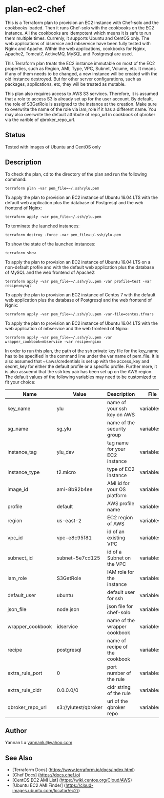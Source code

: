 # plan-ec2-chef

This is a Terraform plan to provision an EC2 instance with Chef-solo and the cookbooks loaded. Then it runs Chef-solo with the cookbooks on the EC2 instance. All the cookbooks are idempotent which means it is safe to run them multiple times. Currenly, it supports Ubuntu and CentOS only. The web applications of idservice and mbservice have been fully tested with Nginx and Apache. Within the web applications, cookbooks for Nginx, Apache2, Tomcat7, ActiveMQ, MySQL and Postgresql are used.

This Terraform plan treats the EC2 instance immutable on most of the EC2 properties, such as Region, AMI, Type, VPC, Subnet, Volume, etc. It means if any of them needs to be changed, a new instance will be created with the old instance destroyed. But for other server configurations, such as packages, applications, etc, they will be treated as mutable.

This plan also requires access to AWS S3 services. Therefore, it is assumed that a role to access S3 is already set up for the user account. By default, the role of S3GetRole is assigned to the instance at the creation. Make sure to overwrite the name of the role via iam_role if it has a different name. You may also overwrite the default attribute of repo_url in cookbook of qbroker via the varible of qbroker_repo_url.

## Status

Tested with images of Ubuntu and CentOS only

## Description

To check the plan, cd to the directory of the plan and run the following command:
```
terraform plan -var pem_file=~/.ssh/ylu.pem
```

To apply the plan to provision an EC2 instance of Ubuntu 16.04 LTS with the default web application plus the database of Postgresql and the web frontend of Nginx:
```
terraform apply -var pem_file=~/.ssh/ylu.pem
```

To terminate the launched instances:
```
terraform destroy -force -var pem_file=~/.ssh/ylu.pem
```

To show the state of the launched instances:
```
terraform show
```

To apply the plan to provision an EC2 instance of Ubuntu 16.04 LTS on a non-default profile and with the default web application plus the database of MySQL and the web frontend of Apache2:
```
terraform apply -var pem_file=~/.ssh/ylu.pem -var profile=test -var recipe=mysql
```

To apply the plan to provision an EC2 instance of Centos 7 with the default web application plus the database of Postgresql and the web frontend of Ngnix:
```
terraform apply -var pem_file=~/.ssh/ylu.pem -var-file=centos.tfvars
```

To apply the plan to provision an EC2 instance of Ubuntu 16.04 LTS with the web application of mbservice and the web frontend of Nginx:
```
terraform apply -var pem_file=~/.ssh/ylu.pem -var wrapper_cookbook=mbservice -var recipe=nginx
```

In order to run this plan, the path of the ssh private key file for the key_name has to be specified in the command line under the var name of pem_file. It is also assumed that ~/.aws/credentials is set up with the access_key and secret_key for either the default profile or a specific profile. Further more, it is also assuemd that the ssh key pair has been set up on the AWS region. The default values of the following variables may need to be customized to fit your choice:

| Name                         | Value                | Description                    | File                  |
| ---                          | ---                  | ---                            | ---                   |
| key_name                     | ylu                  | name of your ssh key on AWS    | variables.tf          |
| sg_name                      | sg_ylu               | name of the security group     | variables.tf          |
| instance_tag                 | ylu_dev              | tag name for your EC2 instance | variables.tf          |
| instance_type                | t2.micro             | type of EC2 instance           | variables.tf          |
| image_id                     | ami-8b92b4ee         | AMI id for your OS platform    | variables.tf          |
| profile                      | default              | AWS profile name               | variables.tf          |
| region                       | us-east-2            | EC2 region of AWS              | variables.tf          |
| vpc_id                       | vpc-e8c95f81         | id of an existing VPC          | variables.tf          |
| subnect_id                   | subnet-5e7cd125      | id of a Subnet on the VPC      | variables.tf          |
| iam_role                     | S3GetRole            | IAM role for the instance      | variables.tf          |
| default_user                 | ubuntu               | default user for ssh           | variables.tf          |
| json_file                    | node.json            | json file for chef-solo        | variables.tf          |
| wrapper_cookbook             | idservice            | name of the wrapper cookbook   | variables.tf          |
| recipe                       | postgresql           | name of recipe of the cookbook | variables.tf          |
| extra_rule_port              | 0                    | port number of the rule        | variables.tf          |
| extra_rule_cidr              | 0.0.0.0/0            | cidr string of the rule        | variables.tf          |
| qbroker_repo_url             | s3://ylutest/qbroker | url of the qbroker repo        | variables.tf          |

## Author
Yannan Lu <yannanlu@yahoo.com>

## See Also
* [Terraform Docs] (https://www.terraform.io/docs/index.html)
* [Chef Docs] (https://docs.chef.io)
* [CentOS EC2 AMI List] (https://wiki.centos.org/Cloud/AWS)
* [Ubuntu EC2 AMI Finder] (https://cloud-images.ubuntu.com/locator/ec2/)
